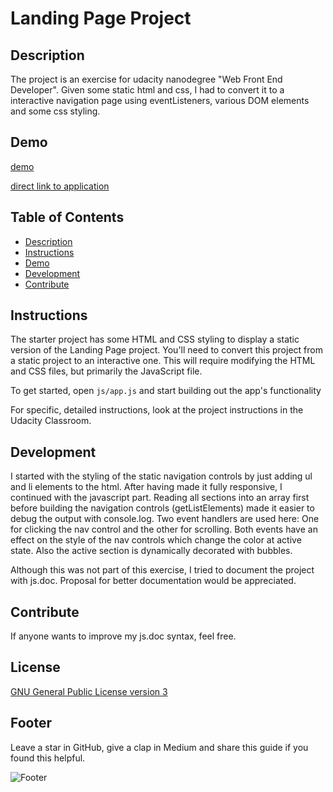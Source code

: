 # Landing Page Project

## Description
The project is an exercise for udacity nanodegree "Web Front End Developer". 
Given some static html and css, I had to convert it to a interactive navigation page using eventListeners, 
various DOM elements and some css styling.

## Demo
[demo](https://suter-ik.github.io/udacity/FrontEndWebDeveloper/02-landingPage/img/DemoScreenshot.png)

[direct link to application](https://suter-ik.github.io/udacity/FrontEndWebDeveloper/02-landingPage/landingPage.html)

## Table of Contents

* [Description](#description)
* [Instructions](#instructions)
* [Demo](#demo)
* [Development](#development)
* [Contribute](#contribute)

## Instructions
The starter project has some HTML and CSS styling to display a static version of the Landing Page project. You'll need to convert this project from a static project to an interactive one. This will require modifying the HTML and CSS files, but primarily the JavaScript file.

To get started, open `js/app.js` and start building out the app's functionality

For specific, detailed instructions, look at the project instructions in the Udacity Classroom.

## Development
I started with the styling of the static navigation controls by just adding ul and li elements to the html.
After having made it fully responsive, I continued with the javascript part. 
Reading all sections into an array first before building the navigation controls (getListElements) made it easier to 
debug the output with console.log.
Two event handlers are used here: One for clicking the nav control and the other for scrolling. 
Both events have an effect on the style of the nav controls which change the color at active state. 
Also the active section is dynamically decorated with bubbles.

Although this was not part of this exercise, I tried to document the project with js.doc. 
Proposal for better documentation would be appreciated.

## Contribute
If anyone wants to improve my js.doc syntax, feel free. 

## License
[GNU General Public License version 3](https://opensource.org/licenses/GPL-3.0)

## Footer
Leave a star in GitHub, give a clap in Medium and share this guide if you found this helpful.

![Footer](https://suter-ik.github.io/udacity/img/airplane.png)